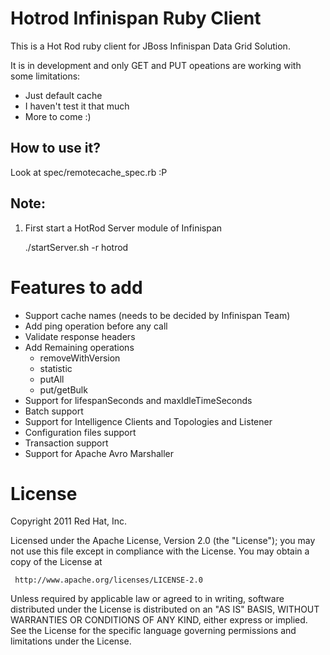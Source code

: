 # Hotrod Infinispan Ruby Client
This is a Hot Rod ruby client for JBoss Infinispan Data Grid Solution.

It is in development and only GET and PUT opeations are working with some limitations:
* Just default cache
* I haven't test it that much
* More to come :)

## How to use it?
Look at spec/remotecache_spec.rb :P

## Note:
1) First start a HotRod Server module of Infinispan

    ./startServer.sh -r hotrod

# Features to add
* Support cache names (needs to be decided by Infinispan Team)
* Add ping operation before any call
* Validate response headers
* Add Remaining operations
  * removeWithVersion
  * statistic
  * putAll
  * put/getBulk
* Support for  lifespanSeconds and maxIdleTimeSeconds
* Batch support
* Support for Intelligence Clients and Topologies and Listener
* Configuration files support
* Transaction support
* Support for Apache Avro Marshaller 


# License
Copyright 2011 Red Hat, Inc.

Licensed under the Apache License, Version 2.0 (the "License");
you may not use this file except in compliance with the License.
You may obtain a copy of the License at

     http://www.apache.org/licenses/LICENSE-2.0

Unless required by applicable law or agreed to in writing, software
distributed under the License is distributed on an "AS IS" BASIS,
WITHOUT WARRANTIES OR CONDITIONS OF ANY KIND, either express or implied.
See the License for the specific language governing permissions and
limitations under the License.


